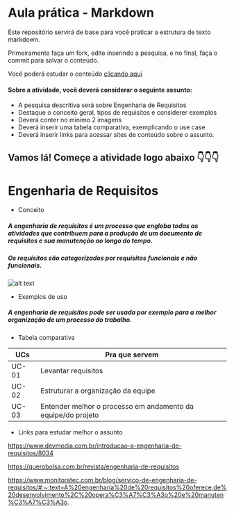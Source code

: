 # Aula prática - Markdown

Este repositório servirá de base para você praticar a estrutura de texto markdown. 

Primeiramente faça um fork, edite inserindo a pesquisa, e no final, faça o commit para salvar o conteúdo.

Você poderá estudar o conteúdo [clicando aqui](https://docs.pipz.com/central-de-ajuda/learning-center/guia-basico-de-markdown#open)

#### Sobre a atividade, você deverá considerar o seguinte assunto:

- A pesquisa descritiva será sobre Engenharia de Requisitos
- Destaque o conceito geral, tipos de requisitos e considerer exemplos
- Deverá conter no mínimo 2 imagens
- Deverá inserir uma tabela comparativa, exemplicando o use case
- Deverá inserir links para acessar sites de conteúdo sobre o assunto.


## Vamos lá! Começe a atividade logo abaixo 👇👇👇


# Engenharia de Requisitos

* Conceito
##### A engenharia de requisitos é um processo que engloba todas as atividades que contribuem para a produção de um documento de requisitos e sua manutenção ao longo do tempo.
##### Os requisitos são categorizados por requisitos funcionais e não funcionais.

![alt text](https://slideplayer.com.br/slide/1795290/9/images/3/O+Processo+da+Engenharia+de+Requisitos.jpg)



* Exemplos de uso
##### A engenharia de requisitos pode ser usada por exemplo para a melhor organização de um processo do trabalho.


* Tabela comparativa

| UCs  | Pra que servem |
| ------------- | ------------- |
| UC-01  | Levantar requisitos  |
| UC-02  | Estruturar a organização da equipe  |
| UC-03  | Entender melhor o processo em andamento da equipe/do projeto  |

* Links para estudar melhor o assunto

https://www.devmedia.com.br/introducao-a-engenharia-de-requisitos/8034

https://querobolsa.com.br/revista/engenharia-de-requisitos

https://www.monitoratec.com.br/blog/servico-de-engenharia-de-requisitos/#:~:text=A%20engenharia%20de%20requisitos%20oferece,de%20desenvolvimento%2C%20opera%C3%A7%C3%A3o%20e%20manuten%C3%A7%C3%A3o.
